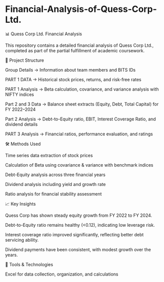 # Financial-Analysis-of-Quess-Corp-Ltd.
📊 Quess Corp Ltd. Financial Analysis

This repository contains a detailed financial analysis of Quess Corp Ltd., completed as part of the partial fulfillment of academic coursework.

📂 Project Structure

Group Details → Information about team members and BITS IDs

PART 1 DATA → Historical stock prices, returns, and risk-free rates

PART 1 Analysis → Beta calculation, covariance, and variance analysis with NIFTY indices

Part 2 and 3 Data → Balance sheet extracts (Equity, Debt, Total Capital) for FY 2022–2024

Part 2 Analysis → Debt-to-Equity ratio, EBIT, Interest Coverage Ratio, and dividend details

PART 3 Analysis → Financial ratios, performance evaluation, and ratings

🛠️ Methods Used

Time series data extraction of stock prices

Calculation of Beta using covariance & variance with benchmark indices

Debt-Equity analysis across three financial years

Dividend analysis including yield and growth rate

Ratio analysis for financial stability assessment

📈 Key Insights

Quess Corp has shown steady equity growth from FY 2022 to FY 2024.

Debt-to-Equity ratio remains healthy (<0.12), indicating low leverage risk.

Interest coverage ratio improved significantly, reflecting better debt servicing ability.

Dividend payments have been consistent, with modest growth over the years.

🚀 Tools & Technologies

Excel for data collection, organization, and calculations
